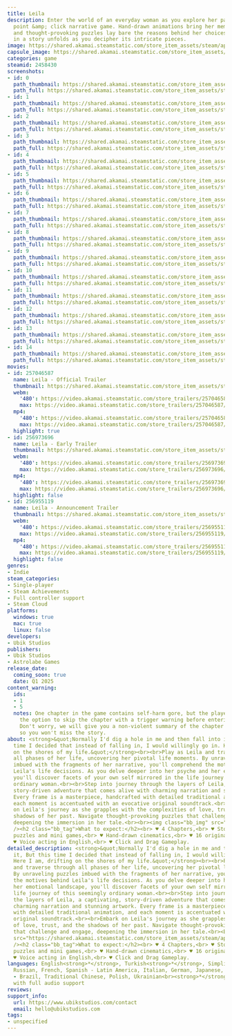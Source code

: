 ```yaml
---
title: Leila
description: Enter the world of an everyday woman as you explore her past in this
  point &amp; click narrative game. Hand-drawn animations bring her memories to life,
  and thought-provoking puzzles lay bare the reasons behind her choices. Immerse yourself
  in a story unfolds as you decipher its intricate pieces.
image: https://shared.akamai.steamstatic.com/store_item_assets/steam/apps/2458430/header.jpg?t=1732793709
capsule_image: https://shared.akamai.steamstatic.com/store_item_assets/steam/apps/2458430/6c91cb06288a86271eb8924195f5f550c2beac90/capsule_231x87.jpg?t=1732793709
categories: game
steamid: 2458430
screenshots:
- id: 0
  path_thumbnail: https://shared.akamai.steamstatic.com/store_item_assets/steam/apps/2458430/ss_15969c5f863c17f6913769b2b965f2523fe8e6ba.600x338.jpg?t=1732793709
  path_full: https://shared.akamai.steamstatic.com/store_item_assets/steam/apps/2458430/ss_15969c5f863c17f6913769b2b965f2523fe8e6ba.1920x1080.jpg?t=1732793709
- id: 1
  path_thumbnail: https://shared.akamai.steamstatic.com/store_item_assets/steam/apps/2458430/ss_02e17249dce2138c8fcced597e69a4fd2065f79d.600x338.jpg?t=1732793709
  path_full: https://shared.akamai.steamstatic.com/store_item_assets/steam/apps/2458430/ss_02e17249dce2138c8fcced597e69a4fd2065f79d.1920x1080.jpg?t=1732793709
- id: 2
  path_thumbnail: https://shared.akamai.steamstatic.com/store_item_assets/steam/apps/2458430/ss_295b14ac9f6232eb86f5760829ea054e9e6846d1.600x338.jpg?t=1732793709
  path_full: https://shared.akamai.steamstatic.com/store_item_assets/steam/apps/2458430/ss_295b14ac9f6232eb86f5760829ea054e9e6846d1.1920x1080.jpg?t=1732793709
- id: 3
  path_thumbnail: https://shared.akamai.steamstatic.com/store_item_assets/steam/apps/2458430/ss_6d3edb36bd052afd49ff85d45612f876be2402c6.600x338.jpg?t=1732793709
  path_full: https://shared.akamai.steamstatic.com/store_item_assets/steam/apps/2458430/ss_6d3edb36bd052afd49ff85d45612f876be2402c6.1920x1080.jpg?t=1732793709
- id: 4
  path_thumbnail: https://shared.akamai.steamstatic.com/store_item_assets/steam/apps/2458430/ss_d9661e37a07b9ba0c3937f6242451a7a4600d666.600x338.jpg?t=1732793709
  path_full: https://shared.akamai.steamstatic.com/store_item_assets/steam/apps/2458430/ss_d9661e37a07b9ba0c3937f6242451a7a4600d666.1920x1080.jpg?t=1732793709
- id: 5
  path_thumbnail: https://shared.akamai.steamstatic.com/store_item_assets/steam/apps/2458430/ss_32c106d5629dc12bd881e4f2e42b8c5522e2f41b.600x338.jpg?t=1732793709
  path_full: https://shared.akamai.steamstatic.com/store_item_assets/steam/apps/2458430/ss_32c106d5629dc12bd881e4f2e42b8c5522e2f41b.1920x1080.jpg?t=1732793709
- id: 6
  path_thumbnail: https://shared.akamai.steamstatic.com/store_item_assets/steam/apps/2458430/ss_3450b78b9d9c87e97cb6c2fa234e5e6c3ce4c43d.600x338.jpg?t=1732793709
  path_full: https://shared.akamai.steamstatic.com/store_item_assets/steam/apps/2458430/ss_3450b78b9d9c87e97cb6c2fa234e5e6c3ce4c43d.1920x1080.jpg?t=1732793709
- id: 7
  path_thumbnail: https://shared.akamai.steamstatic.com/store_item_assets/steam/apps/2458430/ss_baa5feb4451d13f1739d0aa6896ce9417d1070cd.600x338.jpg?t=1732793709
  path_full: https://shared.akamai.steamstatic.com/store_item_assets/steam/apps/2458430/ss_baa5feb4451d13f1739d0aa6896ce9417d1070cd.1920x1080.jpg?t=1732793709
- id: 8
  path_thumbnail: https://shared.akamai.steamstatic.com/store_item_assets/steam/apps/2458430/ss_432363dd4a754f871bb21c4f55b5de91ddb28cdf.600x338.jpg?t=1732793709
  path_full: https://shared.akamai.steamstatic.com/store_item_assets/steam/apps/2458430/ss_432363dd4a754f871bb21c4f55b5de91ddb28cdf.1920x1080.jpg?t=1732793709
- id: 9
  path_thumbnail: https://shared.akamai.steamstatic.com/store_item_assets/steam/apps/2458430/ss_00c710d296453f72c31340aa65b01b2b9dd73cb3.600x338.jpg?t=1732793709
  path_full: https://shared.akamai.steamstatic.com/store_item_assets/steam/apps/2458430/ss_00c710d296453f72c31340aa65b01b2b9dd73cb3.1920x1080.jpg?t=1732793709
- id: 10
  path_thumbnail: https://shared.akamai.steamstatic.com/store_item_assets/steam/apps/2458430/ss_5599dc38f34fc2eb396b4fb786afae67eca4ae38.600x338.jpg?t=1732793709
  path_full: https://shared.akamai.steamstatic.com/store_item_assets/steam/apps/2458430/ss_5599dc38f34fc2eb396b4fb786afae67eca4ae38.1920x1080.jpg?t=1732793709
- id: 11
  path_thumbnail: https://shared.akamai.steamstatic.com/store_item_assets/steam/apps/2458430/ss_4d79ba588b7adecc9ce7f5f307d457fd27baf0d9.600x338.jpg?t=1732793709
  path_full: https://shared.akamai.steamstatic.com/store_item_assets/steam/apps/2458430/ss_4d79ba588b7adecc9ce7f5f307d457fd27baf0d9.1920x1080.jpg?t=1732793709
- id: 12
  path_thumbnail: https://shared.akamai.steamstatic.com/store_item_assets/steam/apps/2458430/ss_6aa71cd7f9af38f59ca226cf06990bafa6fc790e.600x338.jpg?t=1732793709
  path_full: https://shared.akamai.steamstatic.com/store_item_assets/steam/apps/2458430/ss_6aa71cd7f9af38f59ca226cf06990bafa6fc790e.1920x1080.jpg?t=1732793709
- id: 13
  path_thumbnail: https://shared.akamai.steamstatic.com/store_item_assets/steam/apps/2458430/ss_bed6e219be3bf73f8b3f3940d5c8795a837abffa.600x338.jpg?t=1732793709
  path_full: https://shared.akamai.steamstatic.com/store_item_assets/steam/apps/2458430/ss_bed6e219be3bf73f8b3f3940d5c8795a837abffa.1920x1080.jpg?t=1732793709
- id: 14
  path_thumbnail: https://shared.akamai.steamstatic.com/store_item_assets/steam/apps/2458430/ss_72841806a0b407b3b8bcfb37bf397107e9a72952.600x338.jpg?t=1732793709
  path_full: https://shared.akamai.steamstatic.com/store_item_assets/steam/apps/2458430/ss_72841806a0b407b3b8bcfb37bf397107e9a72952.1920x1080.jpg?t=1732793709
movies:
- id: 257046587
  name: Leila - Official Trailer
  thumbnail: https://shared.akamai.steamstatic.com/store_item_assets/steam/apps/257046587/movie.293x165.jpg?t=1723749999
  webm:
    '480': https://video.akamai.steamstatic.com/store_trailers/257046587/movie480_vp9.webm?t=1723749999
    max: https://video.akamai.steamstatic.com/store_trailers/257046587/movie_max_vp9.webm?t=1723749999
  mp4:
    '480': https://video.akamai.steamstatic.com/store_trailers/257046587/movie480.mp4?t=1723749999
    max: https://video.akamai.steamstatic.com/store_trailers/257046587/movie_max.mp4?t=1723749999
  highlight: true
- id: 256973696
  name: Leila - Early Trailer
  thumbnail: https://shared.akamai.steamstatic.com/store_item_assets/steam/apps/256973696/movie.293x165.jpg?t=1723750007
  webm:
    '480': https://video.akamai.steamstatic.com/store_trailers/256973696/movie480_vp9.webm?t=1723750007
    max: https://video.akamai.steamstatic.com/store_trailers/256973696/movie_max_vp9.webm?t=1723750007
  mp4:
    '480': https://video.akamai.steamstatic.com/store_trailers/256973696/movie480.mp4?t=1723750007
    max: https://video.akamai.steamstatic.com/store_trailers/256973696/movie_max.mp4?t=1723750007
  highlight: false
- id: 256955119
  name: Leila - Announcement Trailer
  thumbnail: https://shared.akamai.steamstatic.com/store_item_assets/steam/apps/256955119/movie.293x165.jpg?t=1723750011
  webm:
    '480': https://video.akamai.steamstatic.com/store_trailers/256955119/movie480_vp9.webm?t=1723750011
    max: https://video.akamai.steamstatic.com/store_trailers/256955119/movie_max_vp9.webm?t=1723750011
  mp4:
    '480': https://video.akamai.steamstatic.com/store_trailers/256955119/movie480.mp4?t=1723750011
    max: https://video.akamai.steamstatic.com/store_trailers/256955119/movie_max.mp4?t=1723750011
  highlight: false
genres:
- Indie
steam_categories:
- Single-player
- Steam Achievements
- Full controller support
- Steam Cloud
platforms:
  windows: true
  mac: true
  linux: false
developers:
- Ubik Studios
publishers:
- Ubik Studios
- Astrolabe Games
release_date:
  coming_soon: true
  date: Q1 2025
content_warning:
  ids:
  - 1
  - 5
  notes: One chapter in the game contains self-harm gore, but the player is given
    the option to skip the chapter with a trigger warning before entering the chapter.
    Don't worry, we will give you a non-violent summary of the chapter you skipped,
    so you won't miss the story.
about: <strong>&quot;Normally I'd dig a hole in me and then fall into it, But this
  time I decided that instead of falling in, I would willingly go in. Here I am, drifting
  on the shores of my life.&quot;</strong><br><br>Play as Leila and traverse through
  all phases of her life, uncovering her pivotal life moments. By unraveling puzzles
  imbued with the fragments of her narrative, you'll comprehend the motives behind
  Leila's life decisions. As you delve deeper into her psyche and her emotional landscape,
  you'll discover facets of your own self mirrored in the life journey of this seemingly
  ordinary woman.<br><br>Step into journey through the layers of Leila, a captivating,
  story-driven adventure that comes alive with charming narration and stunning artwork.
  Every frame is a masterpiece, handcrafted with detailed traditional animation, and
  each moment is accentuated with an evocative original soundtrack.<br><br>Embark
  on Leila's journey as she grapples with the complexities of love, trust, and the
  shadows of her past. Navigate thought-provoking puzzles that challenge and engage,
  deepening the immersion in her tale.<br><br><img class="bb_img" src="https://shared.akamai.steamstatic.com/store_item_assets/steam/apps/2458430/extras/Forestzoom.gif?t=1732793709"
  /><h2 class="bb_tag">What to expect:</h2><br> ♥ 4 Chapters,<br> ♥ Story-related
  puzzles and mini games,<br> ♥ Hand-drawn cinematics,<br> ♥ 16 original soundtracks,<br>
  ♥ Voice acting in English,<br> ♥ Click and Drag Gameplay.
detailed_description: <strong>&quot;Normally I'd dig a hole in me and then fall into
  it, But this time I decided that instead of falling in, I would willingly go in.
  Here I am, drifting on the shores of my life.&quot;</strong><br><br>Play as Leila
  and traverse through all phases of her life, uncovering her pivotal life moments.
  By unraveling puzzles imbued with the fragments of her narrative, you'll comprehend
  the motives behind Leila's life decisions. As you delve deeper into her psyche and
  her emotional landscape, you'll discover facets of your own self mirrored in the
  life journey of this seemingly ordinary woman.<br><br>Step into journey through
  the layers of Leila, a captivating, story-driven adventure that comes alive with
  charming narration and stunning artwork. Every frame is a masterpiece, handcrafted
  with detailed traditional animation, and each moment is accentuated with an evocative
  original soundtrack.<br><br>Embark on Leila's journey as she grapples with the complexities
  of love, trust, and the shadows of her past. Navigate thought-provoking puzzles
  that challenge and engage, deepening the immersion in her tale.<br><br><img class="bb_img"
  src="https://shared.akamai.steamstatic.com/store_item_assets/steam/apps/2458430/extras/Forestzoom.gif?t=1732793709"
  /><h2 class="bb_tag">What to expect:</h2><br> ♥ 4 Chapters,<br> ♥ Story-related
  puzzles and mini games,<br> ♥ Hand-drawn cinematics,<br> ♥ 16 original soundtracks,<br>
  ♥ Voice acting in English,<br> ♥ Click and Drag Gameplay.
languages: English<strong>*</strong>, Turkish<strong>*</strong>, Simplified Chinese,
  Russian, French, Spanish - Latin America, Italian, German, Japanese, Portuguese
  - Brazil, Traditional Chinese, Polish, Ukrainian<br><strong>*</strong>languages
  with full audio support
reviews:
support_info:
  url: https://www.ubikstudios.com/contact
  email: hello@ubikstudios.com
tags:
- unspecified
---
```


